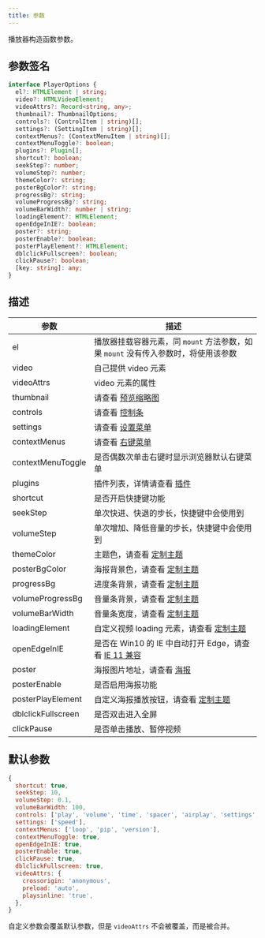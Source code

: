 ```yaml
---
title: 参数
---
```


播放器构造函数参数。

## 参数签名

```typescript
interface PlayerOptions {
  el?: HTMLElement | string;
  video?: HTMLVideoElement;
  videoAttrs?: Record<string, any>;
  thumbnail?: ThumbnailOptions;
  controls?: (ControlItem | string)[];
  settings?: (SettingItem | string)[];
  contextMenus?: (ContextMenuItem | string)[];
  contextMenuToggle?: boolean;
  plugins?: Plugin[];
  shortcut?: boolean;
  seekStep?: number;
  volumeStep?: number;
  themeColor?: string;
  posterBgColor?: string;
  progressBg?: string;
  volumeProgressBg?: string;
  volumeBarWidth?: number | string;
  loadingElement?: HTMLElement;
  openEdgeInIE?: boolean;
  poster?: string;
  posterEnable?: boolean;
  posterPlayElement?: HTMLElement;
  dblclickFullscreen?: boolean;
  clickPause?: boolean;
  [key: string]: any;
}
```

## 描述

| 参数 | 描述 |
| --- | --- |
| el | 播放器挂载容器元素，同 `mount` 方法参数，如果 `mount` 没有传入参数时，将使用该参数 |
| video | 自己提供 video 元素 |
| videoAttrs | video 元素的属性 |
| thumbnail | 请查看 [预览缩略图](thumbnail.md) |
| controls | 请查看 [控制条](control.md) |
| settings | 请查看 [设置菜单](settings.md) |
| contextMenus | 请查看 [右键菜单](contextmenu.md) |
| contextMenuToggle | 是否偶数次单击右键时显示浏览器默认右键菜单 |
| plugins | 插件列表，详情请查看 [插件](plugin.md) |
| shortcut | 是否开启快捷键功能 |
| seekStep | 单次快进、快退的步长，快捷键中会使用到 |
| volumeStep | 单次增加、降低音量的步长，快捷键中会使用到 |
| themeColor | 主题色，请查看 [定制主题](theme.md) |
| posterBgColor | 海报背景色，请查看 [定制主题](theme.md) |
| progressBg | 进度条背景，请查看 [定制主题](theme.md) |
| volumeProgressBg | 音量条背景，请查看 [定制主题](theme.md) |
| volumeBarWidth | 音量条宽度，请查看 [定制主题](theme.md) |
| loadingElement | 自定义视频 loading 元素，请查看 [定制主题](theme.md) |
| openEdgeInIE | 是否在 Win10 的 IE 中自动打开 Edge，请查看 [IE 11 兼容](ie11.md) |
| poster | 海报图片地址，请查看 [海报](poster.md) |
| posterEnable | 是否启用海报功能 |
| posterPlayElement | 自定义海报播放按钮，请查看 [定制主题](theme.md) |
| dblclickFullscreen | 是否双击进入全屏 |
| clickPause | 是否单击播放、暂停视频 |

## 默认参数

```js
{
  shortcut: true,
  seekStep: 10,
  volumeStep: 0.1,
  volumeBarWidth: 100,
  controls: ['play', 'volume', 'time', 'spacer', 'airplay', 'settings', 'web-fullscreen', 'fullscreen'],
  settings: ['speed'],
  contextMenus: ['loop', 'pip', 'version'],
  contextMenuToggle: true,
  openEdgeInIE: true,
  posterEnable: true,
  clickPause: true,
  dblclickFullscreen: true,
  videoAttrs: {
    crossorigin: 'anonymous',
    preload: 'auto',
    playsinline: 'true',
  },
}
```
自定义参数会覆盖默认参数，但是 `videoAttrs` 不会被覆盖，而是被合并。
